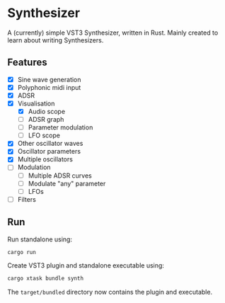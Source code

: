 # Synthesizer

A (currently) simple VST3 Synthesizer, written in Rust.
Mainly created to learn about writing Synthesizers.

## Features
- [x] Sine wave generation
- [x] Polyphonic midi input
- [x] ADSR
- [x] Visualisation
  - [x] Audio scope
  - [ ] ADSR graph
  - [ ] Parameter modulation
  - [ ] LFO scope
- [x] Other oscillator waves
- [x] Oscillator parameters
- [x] Multiple oscillators
- [ ] Modulation
  - [ ] Multiple ADSR curves
  - [ ] Modulate "any" parameter
  - [ ] LFOs
- [ ] Filters

## Run
Run standalone using:
```bash
cargo run
```
Create VST3 plugin and standalone executable using:
```bash
cargo xtask bundle synth
```
The `target/bundled` directory now contains the plugin and executable.